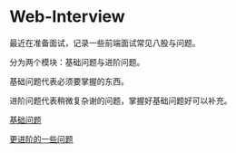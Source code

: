 # Web-Interview
最近在准备面试，记录一些前端面试常见八股与问题。

分为两个模块：基础问题与进阶问题。

基础问题代表必须要掌握的东西。

进阶问题代表稍微复杂谢的问题，掌握好基础问题好可以补充。

[基础问题](https://github.com/xmweijh/Web-Interview/blob/main/基础.md)

[更进阶的一些问题](https://github.com/xmweijh/Web-Interview/blob/main/进阶.md)
